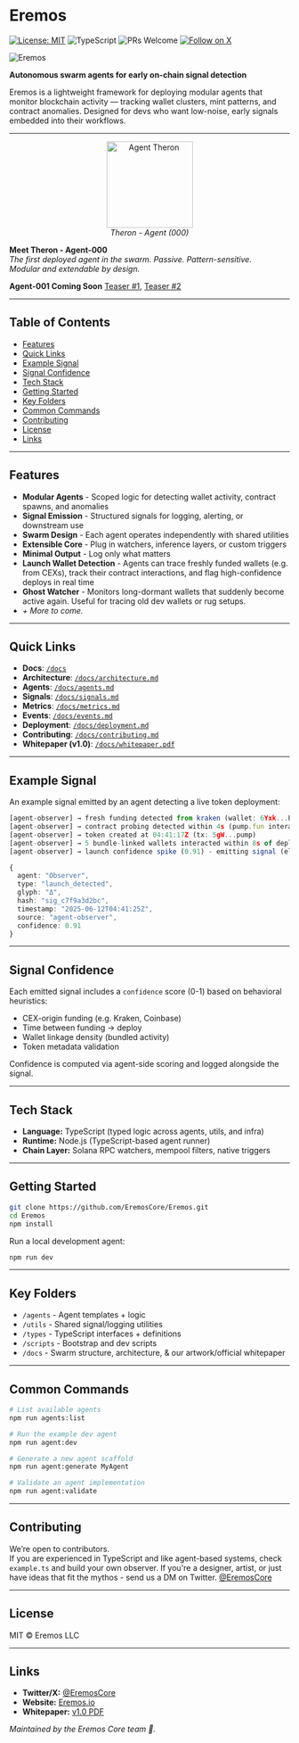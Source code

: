 # Eremos

[![License: MIT](https://img.shields.io/badge/License-MIT-yellow.svg)](LICENSE)
![TypeScript](https://img.shields.io/badge/language-TypeScript-3178C6?logo=typescript&logoColor=white)
![PRs Welcome](https://img.shields.io/badge/PRs-welcome-brightgreen)
[![Follow on X](https://img.shields.io/badge/follow-@EremosCore-000000?logo=x)](https://x.com/EremosCore)

![Eremos](docs/banner2.png)

**Autonomous swarm agents for early on-chain signal detection**

Eremos is a lightweight framework for deploying modular agents that monitor blockchain activity — tracking wallet clusters, mint patterns, and contract anomalies.
Designed for devs who want low-noise, early signals embedded into their workflows.

---

<p align="center">
  <img src="docs/therontphd2.png" alt="Agent Theron" width="155"/><br/>
  <em>Theron - Agent (000)</em>
</p>

**Meet Theron - Agent-000**  
*The first deployed agent in the swarm. Passive. Pattern-sensitive.  
Modular and extendable by design.*


**Agent-001 Coming Soon** [Teaser #1](https://x.com/EremosCore/status/1949154939923833239), [Teaser #2](https://x.com/EremosCore/status/1954856345284567218)

---

## Table of Contents

- [Features](#features)
- [Quick Links](#quick-links)
- [Example Signal](#example-signal)
- [Signal Confidence](#signal-confidence)
- [Tech Stack](#tech-stack)
- [Getting Started](#getting-started)
- [Key Folders](#key-folders)
- [Common Commands](#common-commands)
- [Contributing](#contributing)
- [License](#license)
- [Links](#links)

---

## Features

- **Modular Agents** - Scoped logic for detecting wallet activity, contract spawns, and anomalies  
- **Signal Emission** - Structured signals for logging, alerting, or downstream use  
- **Swarm Design** - Each agent operates independently with shared utilities  
- **Extensible Core** - Plug in watchers, inference layers, or custom triggers  
- **Minimal Output** - Log only what matters
- **Launch Wallet Detection** - Agents can trace freshly funded wallets (e.g. from CEXs), track their contract interactions, and flag high-confidence deploys in real time
- **Ghost Watcher** - Monitors long-dormant wallets that suddenly become active again. Useful for tracing old dev wallets or rug setups.
- *+ More to come.*


---

## Quick Links

- **Docs**: [`/docs`](./docs)
- **Architecture**: [`/docs/architecture.md`](./docs/architecture.md)
- **Agents**: [`/docs/agents.md`](./docs/agents.md)
- **Signals**: [`/docs/signals.md`](./docs/signals.md)
- **Metrics**: [`/docs/metrics.md`](./docs/metrics.md)
- **Events**: [`/docs/events.md`](./docs/events.md)
- **Deployment**: [`/docs/deployment.md`](./docs/deployment.md)
- **Contributing**: [`/docs/contributing.md`](./docs/contributing.md)
- **Whitepaper (v1.0)**: [`/docs/whitepaper.pdf`](./docs/whitepaper.pdf)

---

## Example Signal

An example signal emitted by an agent detecting a live token deployment:

```ts
[agent-observer] → fresh funding detected from kraken (wallet: 6Yxk...P2M8) at 04:41:12Z
[agent-observer] → contract probing detected within 4s (pump.fun interaction traced)
[agent-observer] → token created at 04:41:17Z (tx: 5gW...pump)
[agent-observer] → 5 bundle-linked wallets interacted within 8s of deploy
[agent-observer] → launch confidence spike (0.91) - emitting signal (elapsed: 13s)

{
  agent: "Observer",
  type: "launch_detected",
  glyph: "Δ",
  hash: "sig_c7f9a3d2bc",
  timestamp: "2025-06-12T04:41:25Z",
  source: "agent-observer",
  confidence: 0.91
}
```

---

## Signal Confidence

Each emitted signal includes a `confidence` score (0-1) based on behavioral heuristics:
- CEX-origin funding (e.g. Kraken, Coinbase)
- Time between funding → deploy
- Wallet linkage density (bundled activity)
- Token metadata validation

Confidence is computed via agent-side scoring and logged alongside the signal.

---

## Tech Stack

- **Language:** TypeScript (typed logic across agents, utils, and infra)
- **Runtime:** Node.js (TypeScript-based agent runner)
- **Chain Layer:** Solana RPC watchers, mempool filters, native triggers

---

## Getting Started

```bash
git clone https://github.com/EremosCore/Eremos.git
cd Eremos
npm install
```

Run a local development agent:

```bash
npm run dev
```

---

## Key Folders

- `/agents` - Agent templates + logic  
- `/utils` - Shared signal/logging utilities  
- `/types` - TypeScript interfaces + definitions  
- `/scripts` - Bootstrap and dev scripts  
- `/docs` - Swarm structure, architecture, & our artwork/official whitepaper

---

## Common Commands

```bash
# List available agents
npm run agents:list

# Run the example dev agent
npm run agent:dev

# Generate a new agent scaffold
npm run agent:generate MyAgent

# Validate an agent implementation
npm run agent:validate
```

---

## Contributing

We’re open to contributors.  
If you are experienced in TypeScript and like agent-based systems, check `example.ts` and build your own observer.
If you're a designer, artist, or just have ideas that fit the mythos - send us a DM on Twitter. [@EremosCore](https://x.com/EremosCore)

---

## License

MIT © Eremos LLC

---

## Links

- **Twitter/X:** [@EremosCore](https://x.com/EremosCore)
- **Website:** [Eremos.io](https://www.eremos.io/)
- **Whitepaper:** [v1.0 PDF](docs/whitepaper.pdf)

_Maintained by the Eremos Core team 💛._
